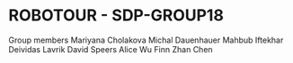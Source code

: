# ROBOTOUR - SDP-GROUP18

Group members
Mariyana Cholakova
Michal Dauenhauer
Mahbub Iftekhar
Deividas Lavrik
David Speers
Alice Wu
Finn Zhan Chen
